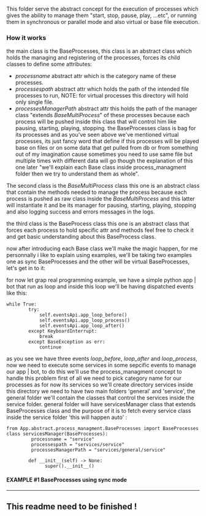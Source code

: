 This folder serve the abstract concept for the execution of processes which gives the ability to manage them "start, stop, pause, play, ...etc", or running them in synchronous or parallel mode and also virtual or base file execution.

### How it works
the main class is the BaseProcesses, this class is an abstract class which holds the managing and registering of the processes, forces its child classes to define some attributes: 
- *processname* abstract attr which is the category name  of these processes.
- *processespath* abstract attr which holds the path of the intended file processes to run, NOTE: for virtual processes this directory will hold only single file.
- *processesManagerPath* abstract attr this holds the path of the manager class "extends *BaseMultiProcess*" of these processes because each process will be pushed inside this class that will control him like pausing, starting, playing, stopping.
the BaseProcesses class is bag for its processes and as you've seen above we've mentioned virtual processes, its just fancy word that define if this processes will be played base on files or on some data that get pulled from db or from something out of my imagination cause sometimes you need to use same file but multiple times with different data will go though the explanation of this one later "we'll explain each Base class inside process_managment folder then we try to understand them as whole".

The second class is the *BaseMultiProcess* class this one is an abstract class that contain the methods needed to manage the process because each process is pushed as raw class inside the *BaseMultiProcess* and this latter will instantiate it and be its manager for pausing, starting, playing, stopping and also logging success and errors messages in the logs.

the third class is the BaseProcess class this one is an abstract class that forces each process to hold specific attr and methods feel free to check it and get basic understanding about this BaseProcess class. 

now after introducing each Base class we'll make the magic happen, for me personnally i like to explain using examples, we'll be taking two examples one as sync BaseProcesses and the other will be virtual BaseProcesses, let's get in to it:

for now let grap real programming example, we have a simple python app | bot that run as loop and inside this loop we'll be having dispatched events like this: 

	while True:
            try:
                self.eventsApi.app_loop_before()
                self.eventsApi.app_loop_process()
                self.eventsApi.app_loop_after()
            except KeyboardInterrupt:
                break
            except BaseException as err:
                continue
as you see we have three events *loop_before*, *loop_after* and *loop_process*,  now we need to execute some services in some sepcific events to manage our app | bot, to do this we'll use the process_managment concept to handle this problem first of all we need to pick category name for our processes as for now its services so we'll create directory services inside this directory we need to have two main folders 'general' and 'service', the general folder we'll contain the classes that control the services inside the service folder.
general folder will have servicesManager class that extends BaseProcesses class and the purpose of it is to fetch every service class inside the service folder 'this will happen auto' :

	from App.abstract.process_managment.BaseProcesses import BaseProcesses 
	class servicesManager(BaseProcesses):
             processname = "service"
             processespath = "services/service"
             processesManagerPath = "services/general/service"
    
            def __init__(self) -> None:
                  super().__init__()


####  EXAMPLE #1 BaseProcesses using sync mode
__________________________

## This readme need to be finished !